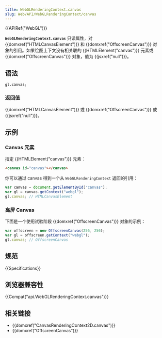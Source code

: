 ```yaml
---
title: WebGLRenderingContext.canvas
slug: Web/API/WebGLRenderingContext/canvas
---
```


{{APIRef("WebGL")}}

**`WebGLRenderingContext.canvas`** 只读属性，对 {{domxref("HTMLCanvasElement")}} 和 {{domxref("OffscreenCanvas")}} 对象的引用。如果绘图上下文没有相关联的 {{HTMLElement("canvas")}} 元素或 {{domxref("OffscreenCanvas")}} 对象，值为 {{jsxref("null")}}。

## 语法

```plain
gl.canvas;
```

### 返回值

{{domxref("HTMLCanvasElement")}} 或 {{domxref("OffscreenCanvas")}} 或 {{jsxref("null")}}。

## 示例

### Canvas 元素

指定 {{HTMLElement("canvas")}} 元素：

```html
<canvas id="canvas"></canvas>
```

你可以通过 canvas 得到一个从 `WebGLRenderingContext` 返回的引用：

```js
var canvas = document.getElementById("canvas");
var gl = canvas.getContext("webgl");
gl.canvas; // HTMLCanvasElement
```

### 离屏 Canvas

下面是一个使用试验阶段 {{domxref("OffscreenCanvas")}} 对象的示例：

```js
var offscreen = new OffscreenCanvas(256, 256);
var gl = offscreen.getContext("webgl");
gl.canvas; // OffscreenCanvas
```

## 规范

{{Specifications}}

## 浏览器兼容性

{{Compat("api.WebGLRenderingContext.canvas")}}

## 相关链接

- {{domxref("CanvasRenderingContext2D.canvas")}}
- {{domxref("OffscreenCanvas")}}
